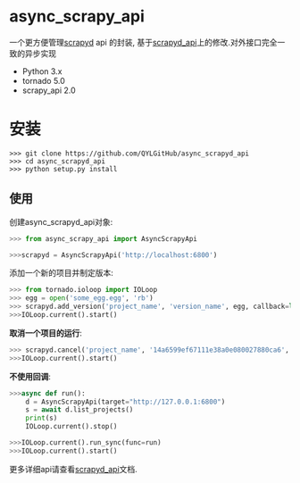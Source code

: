 # async_scrapy_api
一个更方便管理[scrapyd] api 的封装, 基于[scrapyd_api]上的修改.对外接口完全一致的异步实现

* Python 3.x
* tornado 5.0
* scrapy_api 2.0

[scrapyd]: https://github.com/scrapy/scrapyd
[scrapyd_api]: https://github.com/djm/python-scrapyd-api
[async_scrapy_api]: https://github.com/QYLGitHub/async_scrapyd_api
# 安装
```
>>> git clone https://github.com/QYLGitHub/async_scrapyd_api
>>> cd async_scrapyd_api
>>> python setup.py install
```

## 使用
创建async_scrapyd_api对象:
```python
>>> from async_scrapy_api import AsyncScrapyApi

>>>scrapyd = AsyncScrapyApi('http://localhost:6800')
```

添加一个新的项目并制定版本:

```python
>>> from tornado.ioloop import IOLoop
>>> egg = open('some_egg.egg', 'rb')
>>> scrapyd.add_version('project_name', 'version_name', egg, callback=lambda response: print(response, IOLoop.current().stop()))
>>>IOLoop.current().start()
```

**取消一个项目的运行**:

```python
>>> scrapyd.cancel('project_name', '14a6599ef67111e38a0e080027880ca6', callback=lambda response: print(response, IOLoop.current().stop()))
>>>IOLoop.current().start()
```
**不使用回调**:
```python
>>>async def run():
    d = AsyncScrapyApi(target="http://127.0.0.1:6800")
    s = await d.list_projects()
    print(s)
    IOLoop.current().stop()

>>>IOLoop.current().run_sync(func=run)
>>>IOLoop.current().start()
```
更多详细api请查看[scrapyd_api]文档.

